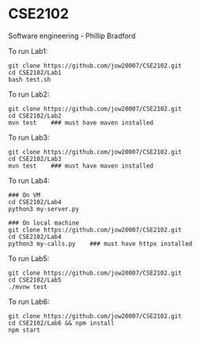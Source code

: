# CSE2102
Software engineering - Phillip Bradford

To run Lab1:
```
git clone https://github.com/jow20007/CSE2102.git
cd CSE2102/Lab1
bash test.sh
```

To run Lab2:
```
git clone https://github.com/jow20007/CSE2102.git
cd CSE2102/Lab2
mvn test    ### must have maven installed 
```

To run Lab3:
```
git clone https://github.com/jow20007/CSE2102.git
cd CSE2102/Lab3
mvn test    ### must have maven installed 
```

To run Lab4:
```
### On VM
cd CSE2102/Lab4
python3 my-server.py

### On local machine
git clone https://github.com/jow20007/CSE2102.git
cd CSE2102/Lab4
python3 my-calls.py    ### must have httpx installed
```

To run Lab5:
```
git clone https://github.com/jow20007/CSE2102.git
cd CSE2102/Lab5
./mvnw test
```

To run Lab6:
```
git clone https://github.com/jow20007/CSE2102.git
cd CSE2102/Lab6 && npm install
npm start 
```